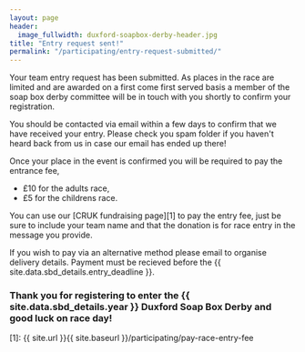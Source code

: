 ```yaml
---
layout: page
header:
  image_fullwidth: duxford-soapbox-derby-header.jpg
title: "Entry request sent!"
permalink: "/participating/entry-request-submitted/"
---
```


Your team entry request has been submitted. As places in the race are limited and are awarded on a first come first served basis a member of the soap box derby committee will be in touch with you shortly to confirm your registration.

You should be contacted via email within a few days to confirm that we have received your entry. Please check you spam folder if you haven't heard back from us in case our email has ended up there! 
 
Once your place in the event is confirmed you will be required to pay the entrance fee,

* £10 for the adults race, 
* £5 for the childrens race.
 
You can use our [CRUK fundraising page][1] to pay the entry fee, just be sure to include your team name and that the donation is for race entry in the message you provide.
 
If you wish to pay via an alternative method please email to organise delivery details. Payment must be recieved before the {{ site.data.sbd_details.entry_deadline }}.
 
### Thank you for registering to enter the {{ site.data.sbd_details.year }} Duxford Soap Box Derby and good luck on race day! 

[1]: {{ site.url }}{{ site.baseurl }}/participating/pay-race-entry-fee